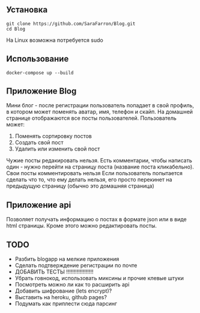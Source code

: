 ## Установка

    git clone https://github.com/SaraFarron/Blog.git
    cd Blog

На Linux возможна потребуется sudo

## Использование

    docker-compose up --build

## Приложение Blog

Мини блог - после регистрации пользователь попадает в свой профиль, в котором может поменять аватар, имя, телефон и скайп.
На домашней странице отображаются все посты пользователей. Пользователь может:
1. Поменять сортировку постов
2. Создать свой пост
3. Удалить или изменить свой пост

Чужие посты редакировать нельзя.
Есть комментарии, чтобы написать один - нужно перейти на страницу поста (название поста кликабельно). Свои посты комментировать нельзя
Если пользователь попытается сделать что то, что ему делать нельзя, его просто перекинет на предыдущую страницу (обычно это домашняя страница)

## Приложение api

Позволяет получать информацию о постах в формате json или в виде html страницы. Кроме этого можно редактировать посты.

## TODO

+ Разбить blogapp на мелкие приложения
+ Сделать подтверждение регистрации по почте
+ ДОБАВИТЬ ТЕСТЫ !!!!!!!!!!!!!!!!!!
+ Убрать говнокод, использовать миксины и прочие клевые штуки
+ Посмотреть можно ли как то расширить api
+ Добавить шифрование (lets encrypt)?
+ Выставить на heroku, github pages?
+ Подумать как приплести сюда парсинг